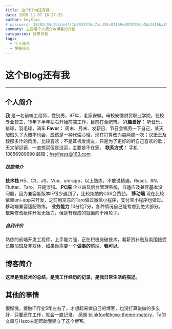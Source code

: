 ```yaml
---
title: 这个Blog还有我
date: 2020-11-07 16:27:22
author: heyXiao
# password: 35482c55c9fcbe4ff1b6023476c7acd59c011b9e8870376a45b3416ba8092d3d
summary: 主要是个人简介与博客的介绍
categories: 致来访者
tags:
  - 个人简介
  - 博客简介
---
```

# 这个Blog还有我

-------------------
## 个人简介

**我** 是一名前端工程师，性别男，97年，老家安徽。母校安徽财贸职业学院，在校专业软工，15年下半年左右开始前端工作，目前在合肥市。
**兴趣爱好：** 听音乐，排球，羽毛球，骑车
**Favor：** 周末、月末、发薪日、节日会犒劳一下自己，某天加班久了大概率也会，应该是一种代偿心理，现在打算改为每两周一次；汉堡王及馥郁多汁的肉类，比较喜欢；不是耳机发烧友，只是为了更好的听自己喜欢的歌；天文望远镜，一直想买但是没买，主要是不在家。
**联系方式：** 手机：18856980690 邮箱：heylheyz@163.com

##### 技能简介
**技术栈** H5、C3、JS、Vue、uni-app，以上熟练，不敢说精通。React、RN、Flutter、Taro，只是涉猎。
**PC端** 企业站及后台管理系统，自适应及兼容基本没问题，因为兼容低版本IE很少遇到了，比较炫酷的CSS会费劲。
**移动端** 现在比较依赖uni-app来开发，之前用京东的Taro做过微信小程序，支付宝小程序也做过。移动端兼容适配熟练。
**业务能力** 10分给7分，各种情况自己能考虑到绝大部分。框架修改组件开发无压力，但是有现成的就偏向于用轮子。

##### 自我评价
熟练的前端开发工程师，上手能力强，正在积极突破技术，看薪资补贴及氛围接受长期加班及非双休，如果你需要一个**做事的**前端，**我可以**。

## 博客简介
**这里是我技术的总结，是我工作经历的记录，是我日常生活的描述。**

## 其他的事情
很惭愧，接触IT行业5年左右了，才想起来做自己的博客，也没打算说做的多么好，只要还在工作，就会一直记录。
感谢 [blinkfox](https://github.com/blinkfox)和[hexo-theme-matery](https://github.com/blinkfox/hexo-theme-matery)，Ta的文章与Hexo主题帮助我建立了这个博客。

